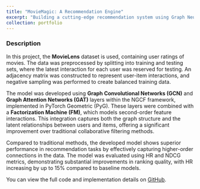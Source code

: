 ```yaml
---
title: "MovieMagic: A Recommendation Engine"
excerpt: "Building a cutting-edge recommendation system using Graph Neural Networks (GCN and GAT) integrated with a Factorization Machine for predicting user-item interactions on the MovieLens dataset. <br/><img src='/images/MM_2.png'>"
collection: portfolio
---
```


### Description
In this project, the **MovieLens** dataset is used, containing user ratings of movies. The data was preprocessed by splitting into training and testing sets, where the latest interaction for each user was reserved for testing. An adjacency matrix was constructed to represent user-item interactions, and negative sampling was performed to create balanced training data.

The model was developed using **Graph Convolutional Networks (GCN)** and **Graph Attention Networks (GAT)** layers within the NGCF framework, implemented in PyTorch Geometric (PyG). These layers were combined with a **Factorization Machine (FM)**, which models second-order feature interactions. This integration captures both the graph structure and the latent relationships between users and items, offering a significant improvement over traditional collaborative filtering methods.

Compared to traditional methods, the developed model shows superior performance in recommendation tasks by effectively capturing higher-order connections in the data. The model was evaluated using HR and NDCG metrics, demonstrating substantial improvements in ranking quality, with HR increasing by up to 15% compared to baseline models.

You can view the full code and implementation details on [GitHub](https://github.com/VishnuSaiKarthikGindi/Recommendations_using_NGCF_and_PyG).
